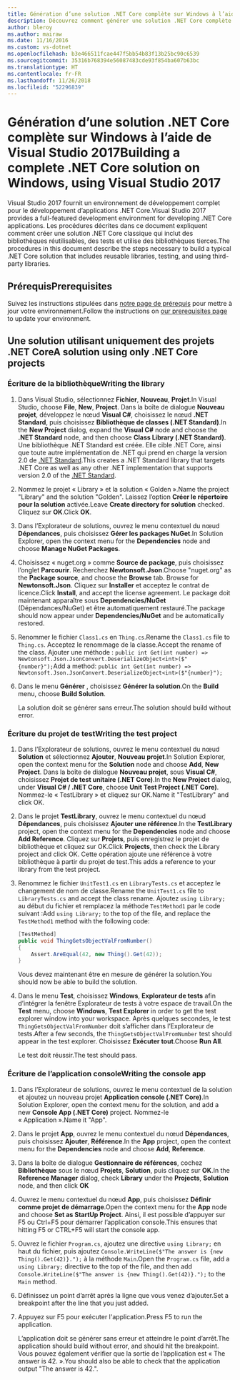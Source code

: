 ```yaml
---
title: Génération d’une solution .NET Core complète sur Windows à l’aide de Visual Studio 2017
description: Découvrez comment générer une solution .NET Core complète dans Visual Studio 2017 sous Windows.
author: bleroy
ms.author: mairaw
ms.date: 11/16/2016
ms.custom: vs-dotnet
ms.openlocfilehash: b3e466511fcae447f5bb54b83f13b25bc90c6539
ms.sourcegitcommit: 35316b768394e56087483cde93f854ba607b63bc
ms.translationtype: HT
ms.contentlocale: fr-FR
ms.lasthandoff: 11/26/2018
ms.locfileid: "52296839"
---
```

# <a name="building-a-complete-net-core-solution-on-windows-using-visual-studio-2017"></a><span data-ttu-id="e75f7-103">Génération d’une solution .NET Core complète sur Windows à l’aide de Visual Studio 2017</span><span class="sxs-lookup"><span data-stu-id="e75f7-103">Building a complete .NET Core solution on Windows, using Visual Studio 2017</span></span>

<span data-ttu-id="e75f7-104">Visual Studio 2017 fournit un environnement de développement complet pour le développement d’applications .NET Core.</span><span class="sxs-lookup"><span data-stu-id="e75f7-104">Visual Studio 2017 provides a full-featured development environment for developing .NET Core applications.</span></span> <span data-ttu-id="e75f7-105">Les procédures décrites dans ce document expliquent comment créer une solution .NET Core classique qui inclut des bibliothèques réutilisables, des tests et utilise des bibliothèques tierces.</span><span class="sxs-lookup"><span data-stu-id="e75f7-105">The procedures in this document describe the steps necessary to build a typical .NET Core solution that includes reusable libraries, testing, and using third-party libraries.</span></span> 

## <a name="prerequisites"></a><span data-ttu-id="e75f7-106">Prérequis</span><span class="sxs-lookup"><span data-stu-id="e75f7-106">Prerequisites</span></span>

<span data-ttu-id="e75f7-107">Suivez les instructions stipulées dans [notre page de prérequis](../windows-prerequisites.md) pour mettre à jour votre environnement.</span><span class="sxs-lookup"><span data-stu-id="e75f7-107">Follow the instructions on [our prerequisites page](../windows-prerequisites.md) to update your environment.</span></span>

## <a name="a-solution-using-only-net-core-projects"></a><span data-ttu-id="e75f7-108">Une solution utilisant uniquement des projets .NET Core</span><span class="sxs-lookup"><span data-stu-id="e75f7-108">A solution using only .NET Core projects</span></span>

### <a name="writing-the-library"></a><span data-ttu-id="e75f7-109">Écriture de la bibliothèque</span><span class="sxs-lookup"><span data-stu-id="e75f7-109">Writing the library</span></span>

1. <span data-ttu-id="e75f7-110">Dans Visual Studio, sélectionnez **Fichier**, **Nouveau**, **Projet**.</span><span class="sxs-lookup"><span data-stu-id="e75f7-110">In Visual Studio, choose **File**, **New**, **Project**.</span></span> <span data-ttu-id="e75f7-111">Dans la boîte de dialogue **Nouveau projet**, développez le nœud **Visual C#**, choisissez le nœud **.NET Standard**, puis choisissez **Bibliothèque de classes (.NET Standard)**.</span><span class="sxs-lookup"><span data-stu-id="e75f7-111">In the **New Project** dialog, expand the **Visual C#** node and choose the **.NET Standard** node, and then choose **Class Library (.NET Standard)**.</span></span> <span data-ttu-id="e75f7-112">Une bibliothèque .NET Standard est créée. Elle cible .NET Core, ainsi que toute autre implémentation de .NET qui prend en charge la version 2.0 de [.NET Standard](../../standard/net-standard.md).</span><span class="sxs-lookup"><span data-stu-id="e75f7-112">This creates a .NET Standard library that targets .NET Core as well as any other .NET implementation that supports version 2.0 of the [.NET Standard](../../standard/net-standard.md).</span></span>

2. <span data-ttu-id="e75f7-113">Nommez le projet « Library » et la solution « Golden ».</span><span class="sxs-lookup"><span data-stu-id="e75f7-113">Name the project "Library" and the solution "Golden".</span></span> <span data-ttu-id="e75f7-114">Laissez l’option **Créer le répertoire pour la solution** activée.</span><span class="sxs-lookup"><span data-stu-id="e75f7-114">Leave **Create directory for solution** checked.</span></span> <span data-ttu-id="e75f7-115">Cliquez sur **OK**.</span><span class="sxs-lookup"><span data-stu-id="e75f7-115">Click **OK**.</span></span>

3. <span data-ttu-id="e75f7-116">Dans l’Explorateur de solutions, ouvrez le menu contextuel du nœud **Dépendances**, puis choisissez **Gérer les packages NuGet**.</span><span class="sxs-lookup"><span data-stu-id="e75f7-116">In Solution Explorer, open the context menu for the **Dependencies** node and choose **Manage NuGet Packages**.</span></span>

4. <span data-ttu-id="e75f7-117">Choisissez « nuget.org » comme **Source de package**, puis choisissez l’onglet **Parcourir**. Recherchez **Newtonsoft.Json**.</span><span class="sxs-lookup"><span data-stu-id="e75f7-117">Choose "nuget.org" as the **Package source**, and choose the **Browse** tab. Browse for **Newtonsoft.Json**.</span></span> <span data-ttu-id="e75f7-118">Cliquez sur **Installer** et acceptez le contrat de licence.</span><span class="sxs-lookup"><span data-stu-id="e75f7-118">Click **Install**, and accept the license agreement.</span></span> <span data-ttu-id="e75f7-119">Le package doit maintenant apparaître sous **Dependencies/NuGet** (Dépendances/NuGet) et être automatiquement restauré.</span><span class="sxs-lookup"><span data-stu-id="e75f7-119">The package should now appear under **Dependencies/NuGet** and be automatically restored.</span></span>

5. <span data-ttu-id="e75f7-120">Renommer le fichier `Class1.cs` en `Thing.cs`.</span><span class="sxs-lookup"><span data-stu-id="e75f7-120">Rename the `Class1.cs` file to `Thing.cs`.</span></span> <span data-ttu-id="e75f7-121">Acceptez le renommage de la classe.</span><span class="sxs-lookup"><span data-stu-id="e75f7-121">Accept the rename of the class.</span></span> <span data-ttu-id="e75f7-122">Ajouter une méthode : `public int Get(int number) => Newtonsoft.Json.JsonConvert.DeserializeObject<int>($"{number}");`</span><span class="sxs-lookup"><span data-stu-id="e75f7-122">Add a method: `public int Get(int number) => Newtonsoft.Json.JsonConvert.DeserializeObject<int>($"{number}");`</span></span>

7. <span data-ttu-id="e75f7-123">Dans le menu **Générer** , choisissez **Générer la solution**.</span><span class="sxs-lookup"><span data-stu-id="e75f7-123">On the **Build** menu, choose **Build Solution**.</span></span>

   <span data-ttu-id="e75f7-124">La solution doit se générer sans erreur.</span><span class="sxs-lookup"><span data-stu-id="e75f7-124">The solution should build without error.</span></span>

### <a name="writing-the-test-project"></a><span data-ttu-id="e75f7-125">Écriture du projet de test</span><span class="sxs-lookup"><span data-stu-id="e75f7-125">Writing the test project</span></span>

1. <span data-ttu-id="e75f7-126">Dans l’Explorateur de solutions, ouvrez le menu contextuel du nœud **Solution** et sélectionnez **Ajouter**, **Nouveau projet**.</span><span class="sxs-lookup"><span data-stu-id="e75f7-126">In Solution Explorer, open the context menu for the **Solution** node and choose **Add**, **New Project**.</span></span> <span data-ttu-id="e75f7-127">Dans la boîte de dialogue **Nouveau projet**, sous **Visual C#**, choisissez **Projet de test unitaire (.NET Core)**.</span><span class="sxs-lookup"><span data-stu-id="e75f7-127">In the **New Project** dialog, under **Visual C# / .NET Core**, choose **Unit Test Project (.NET Core)**.</span></span> <span data-ttu-id="e75f7-128">Nommez-le « TestLibrary » et cliquez sur OK.</span><span class="sxs-lookup"><span data-stu-id="e75f7-128">Name it "TestLibrary" and click OK.</span></span> 

2. <span data-ttu-id="e75f7-129">Dans le projet **TestLibrary**, ouvrez le menu contextuel du nœud **Dépendances**, puis choisissez **Ajouter une référence**.</span><span class="sxs-lookup"><span data-stu-id="e75f7-129">In the **TestLibrary** project, open the context menu for the **Dependencies** node and choose **Add Reference**.</span></span> <span data-ttu-id="e75f7-130">Cliquez sur **Projets**, puis enregistrez le projet de bibliothèque et cliquez sur OK.</span><span class="sxs-lookup"><span data-stu-id="e75f7-130">Click **Projects**, then check the Library project and click OK.</span></span> <span data-ttu-id="e75f7-131">Cette opération ajoute une référence à votre bibliothèque à partir du projet de test.</span><span class="sxs-lookup"><span data-stu-id="e75f7-131">This adds a reference to your library from the test project.</span></span>

3. <span data-ttu-id="e75f7-132">Renommez le fichier `UnitTest1.cs` en `LibraryTests.cs` et acceptez le changement de nom de classe.</span><span class="sxs-lookup"><span data-stu-id="e75f7-132">Rename the `UnitTest1.cs` file to `LibraryTests.cs` and accept the class rename.</span></span> <span data-ttu-id="e75f7-133">Ajoutez `using Library;` au début du fichier et remplacez la méthode `TestMethod1` par le code suivant :</span><span class="sxs-lookup"><span data-stu-id="e75f7-133">Add `using Library;` to the top of the file, and replace the `TestMethod1` method with the following code:</span></span>
    ```csharp
    [TestMethod]
    public void ThingGetsObjectValFromNumber()
    {
        Assert.AreEqual(42, new Thing().Get(42));
    }
    ```

   <span data-ttu-id="e75f7-134">Vous devez maintenant être en mesure de générer la solution.</span><span class="sxs-lookup"><span data-stu-id="e75f7-134">You should now be able to build the solution.</span></span> 
   
4. <span data-ttu-id="e75f7-135">Dans le menu **Test**, choisissez **Windows**, **Explorateur de tests** afin d’intégrer la fenêtre Explorateur de tests à votre espace de travail.</span><span class="sxs-lookup"><span data-stu-id="e75f7-135">On the **Test** menu, choose **Windows**, **Test Explorer** in order to get the test explorer window into your workspace.</span></span> <span data-ttu-id="e75f7-136">Après quelques secondes, le test `ThingGetsObjectValFromNumber` doit s’afficher dans l’Explorateur de tests.</span><span class="sxs-lookup"><span data-stu-id="e75f7-136">After a few seconds, the `ThingGetsObjectValFromNumber` test should appear in the test explorer.</span></span> <span data-ttu-id="e75f7-137">Choisissez **Exécuter tout**.</span><span class="sxs-lookup"><span data-stu-id="e75f7-137">Choose **Run All**.</span></span>
   
   <span data-ttu-id="e75f7-138">Le test doit réussir.</span><span class="sxs-lookup"><span data-stu-id="e75f7-138">The test should pass.</span></span>

### <a name="writing-the-console-app"></a><span data-ttu-id="e75f7-139">Écriture de l’application console</span><span class="sxs-lookup"><span data-stu-id="e75f7-139">Writing the console app</span></span>

1. <span data-ttu-id="e75f7-140">Dans l’Explorateur de solutions, ouvrez le menu contextuel de la solution et ajoutez un nouveau projet **Application console (.NET Core)**.</span><span class="sxs-lookup"><span data-stu-id="e75f7-140">In Solution Explorer, open the context menu for the solution, and add a new **Console App (.NET Core)** project.</span></span> <span data-ttu-id="e75f7-141">Nommez-le « Application ».</span><span class="sxs-lookup"><span data-stu-id="e75f7-141">Name it "App".</span></span>

2. <span data-ttu-id="e75f7-142">Dans le projet **App**, ouvrez le menu contextuel du nœud **Dépendances**, puis choisissez **Ajouter**, **Référence**.</span><span class="sxs-lookup"><span data-stu-id="e75f7-142">In the **App** project, open the context menu for the **Dependencies** node and choose **Add**,  **Reference**.</span></span> 

3. <span data-ttu-id="e75f7-143">Dans la boîte de dialogue **Gestionnaire de références**, cochez **Bibliothèque** sous le nœud **Projets**, **Solution**, puis cliquez sur **OK**.</span><span class="sxs-lookup"><span data-stu-id="e75f7-143">In the **Reference Manager** dialog, check **Library** under the **Projects**, **Solution** node, and then click **OK**</span></span>

6. <span data-ttu-id="e75f7-144">Ouvrez le menu contextuel du nœud **App**, puis choisissez **Définir comme projet de démarrage**.</span><span class="sxs-lookup"><span data-stu-id="e75f7-144">Open the context menu for the **App** node and choose **Set as StartUp Project**.</span></span> <span data-ttu-id="e75f7-145">Ainsi, il est possible d’appuyer sur F5 ou Ctrl+F5 pour démarrer l’application console.</span><span class="sxs-lookup"><span data-stu-id="e75f7-145">This ensures that hitting F5 or CTRL+F5 will start the console app.</span></span>

7. <span data-ttu-id="e75f7-146">Ouvrez le fichier `Program.cs`, ajoutez une directive `using Library;` en haut du fichier, puis ajoutez `Console.WriteLine($"The answer is {new Thing().Get(42)}.");` à la méthode `Main`.</span><span class="sxs-lookup"><span data-stu-id="e75f7-146">Open the `Program.cs` file, add a `using Library;` directive to the top of the file, and then add `Console.WriteLine($"The answer is {new Thing().Get(42)}.");` to the `Main` method.</span></span>

8. <span data-ttu-id="e75f7-147">Définissez un point d’arrêt après la ligne que vous venez d’ajouter.</span><span class="sxs-lookup"><span data-stu-id="e75f7-147">Set a breakpoint after the line that you just added.</span></span>

9. <span data-ttu-id="e75f7-148">Appuyez sur F5 pour exécuter l'application.</span><span class="sxs-lookup"><span data-stu-id="e75f7-148">Press F5 to run the application.</span></span>

   <span data-ttu-id="e75f7-149">L’application doit se générer sans erreur et atteindre le point d’arrêt.</span><span class="sxs-lookup"><span data-stu-id="e75f7-149">The application should build without error, and should hit the breakpoint.</span></span> <span data-ttu-id="e75f7-150">Vous pouvez également vérifier que la sortie de l’application est « The answer is 42. ».</span><span class="sxs-lookup"><span data-stu-id="e75f7-150">You should also be able to check that the application output "The answer is 42.".</span></span>
